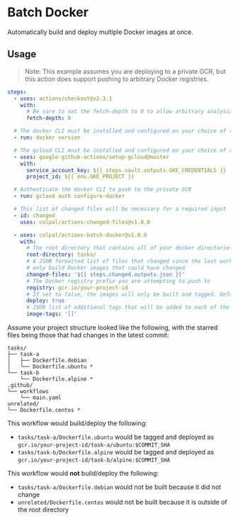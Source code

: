 Batch Docker
============

Automatically build and deploy multiple Docker images at once.

Usage
-----

> Note: This example assumes you are deploying to a private GCR, but this action does support
> pushing to arbitrary Docker registries.

```yaml
steps:
  - uses: actions/checkout@v2.3.1
    with:
      # Be sure to set the fetch-depth to 0 to allow arbitrary analysis of previous commits
      fetch-depth: 0

  # The docker CLI must be installed and configured on your choice of runner
  - run: docker version

  # The gcloud CLI must be installed and configured on your choice of runner
  - uses: google-github-actions/setup-gcloud@master
    with:
      service_account_key: ${{ steps.vault.outputs.GKE_CREDENTIALS }}
      project_id: ${{ env.GKE_PROJECT }}

  # Authenticate the docker CLI to push to the private GCR
  - run: gcloud auth configure-docker

  # This list of changed files will be necessary for a required input
  - id: changed
    uses: colpal/actions-changed-files@v1.0.0

  - uses: colpal/actions-batch-docker@v1.0.0
    with:
      # The root directory that contains all of your docker directories
      root-directory: tasks/
      # A JSON formatted list of files that changed since the last workflow run. This is used to
      # only build Docker images that could have changed
      changed-files: '${{ steps.changed.outputs.json }}'
      # The Docker registry prefix you are attempting to push to
      registry: gcr.io/your-project-id
      # If set to false, the images will only be built and tagged. Defaults to true
      deploy: true
      # JSON list of additional tags that will be added to each of the deployed images in the remote container repository. Defaults to empty list '[]'
      image-tags: '[]'
```

Assume your project structure looked like the following, with the starred files being those that
had changes in the latest commit:

```
tasks/
├── task-a
│   ├── Dockerfile.debian
│   └── Dockerfile.ubuntu *
└── task-b
    └── Dockerfile.alpine *
.github/
└── workflows
    └── main.yaml
unrelated/
└── Dockerfile.centos *
```

This workflow would build/deploy the following:

- `tasks/task-a/Dockerfile.ubuntu` would be tagged and deployed as
  `gcr.io/your-project-id/task-a/ubuntu:$COMMIT_SHA`
- `tasks/task-b/Dockerfile.alpine` would be tagged and deployed as
  `gcr.io/your-project-id/task-b/alpine:$COMMIT_SHA`

This workflow would **not** build/deploy the following:

- `tasks/task-a/Dockerfile.debian` would not be built because it did not change
- `unrelated/Dockerfile.centos` would not be built because it is outside of the root directory
